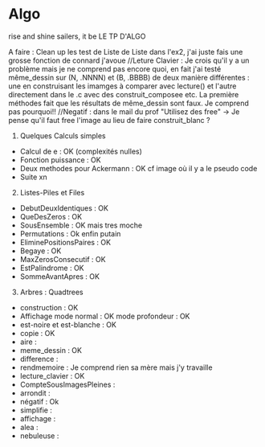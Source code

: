 # Algo
rise and shine sailers, it be LE TP D'ALGO

A faire : Clean up les test de Liste de Liste dans l'ex2, j'ai juste fais une grosse fonction de connard j'avoue
//Leture Clavier : Je crois qu'il y a un problème mais je ne comprend pas encore quoi, en fait j'ai testé même_dessin sur (N, .NNNN) et (B, .BBBB) de deux manière différentes : une en construisant les imamges à comparer avec lecture() et l'autre directement dans le .c avec des construit_composee etc. La première méthodes fait que les résultats de même_dessin sont faux. Je comprend pas pourquoi!!
//Negatif : dans le mail du prof "Utilisez des free" -> Je pense qu'il faut free l'image au lieu de faire construit_blanc ?

1. Quelques Calculs simples
  - Calcul de e : OK (complexités nulles)
  - Fonction puissance : OK
  - Deux methodes pour Ackermann : OK cf image où il y a le pseudo code
  - Suite xn
	
2. Listes-Piles et Files
  - DebutDeuxIdentiques : OK
  - QueDesZeros : OK
  - SousEnsemble : OK mais tres moche
  - Permutations : Ok enfin putain
  - EliminePositionsPaires : OK
  - Begaye : OK
  - MaxZerosConsecutif : OK
  - EstPalindrome : OK
  - SommeAvantApres : OK
  
3. Arbres : Quadtrees
  - construction : OK
  - Affichage 
  	mode normal : OK
	mode profondeur : OK
  - est-noire et est-blanche : OK
  - copie : OK
  - aire :
  - meme_dessin : OK
  - difference :
  - rendmemoire : Je comprend rien sa mère mais j'y travaille
  - lecture_clavier : OK 
  - CompteSousImagesPleines :
  - arrondit :
  - négatif : Ok 
  - simplifie :
  - affichage :
  - alea :
  - nebuleuse :
